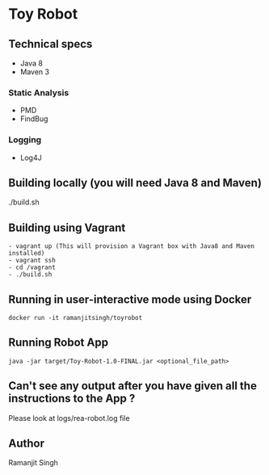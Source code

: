 # Toy Robot

## Technical specs
- Java 8
- Maven 3

### Static Analysis
- PMD
- FindBug

### Logging
- Log4J

## Building locally (you will need Java 8 and Maven)
./build.sh

## Building using Vagrant
```
- vagrant up (This will provision a Vagrant box with Java8 and Maven installed)
- vagrant ssh
- cd /vagrant
- ./build.sh
```

## Running in user-interactive mode using Docker
`docker run -it ramanjitsingh/toyrobot`

## Running Robot App
`java -jar target/Toy-Robot-1.0-FINAL.jar <optional_file_path>`

## Can't see any output after you have given all the instructions to the App ?
Please look at logs/rea-robot.log file 


## Author
Ramanjit Singh
